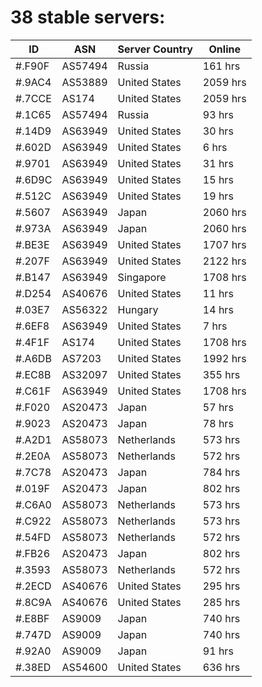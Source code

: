 # 38 stable servers:

| ID | ASN | Server Country | Online |
| ------ | ------ | ------ | ------ |
| #.F90F | AS57494 | Russia | 161 hrs |
| #.9AC4 | AS53889 | United States | 2059 hrs |
| #.7CCE | AS174 | United States | 2059 hrs |
| #.1C65 | AS57494 | Russia | 93 hrs |
| #.14D9 | AS63949 | United States | 30 hrs |
| #.602D | AS63949 | United States | 6 hrs |
| #.9701 | AS63949 | United States | 31 hrs |
| #.6D9C | AS63949 | United States | 15 hrs |
| #.512C | AS63949 | United States | 19 hrs |
| #.5607 | AS63949 | Japan | 2060 hrs |
| #.973A | AS63949 | Japan | 2060 hrs |
| #.BE3E | AS63949 | United States | 1707 hrs |
| #.207F | AS63949 | United States | 2122 hrs |
| #.B147 | AS63949 | Singapore | 1708 hrs |
| #.D254 | AS40676 | United States | 11 hrs |
| #.03E7 | AS56322 | Hungary | 14 hrs |
| #.6EF8 | AS63949 | United States | 7 hrs |
| #.4F1F | AS174 | United States | 1708 hrs |
| #.A6DB | AS7203 | United States | 1992 hrs |
| #.EC8B | AS32097 | United States | 355 hrs |
| #.C61F | AS63949 | United States | 1708 hrs |
| #.F020 | AS20473 | Japan | 57 hrs |
| #.9023 | AS20473 | Japan | 78 hrs |
| #.A2D1 | AS58073 | Netherlands | 573 hrs |
| #.2E0A | AS58073 | Netherlands | 572 hrs |
| #.7C78 | AS20473 | Japan | 784 hrs |
| #.019F | AS20473 | Japan | 802 hrs |
| #.C6A0 | AS58073 | Netherlands | 573 hrs |
| #.C922 | AS58073 | Netherlands | 573 hrs |
| #.54FD | AS58073 | Netherlands | 572 hrs |
| #.FB26 | AS20473 | Japan | 802 hrs |
| #.3593 | AS58073 | Netherlands | 572 hrs |
| #.2ECD | AS40676 | United States | 295 hrs |
| #.8C9A | AS40676 | United States | 285 hrs |
| #.E8BF | AS9009 | Japan | 740 hrs |
| #.747D | AS9009 | Japan | 740 hrs |
| #.92A0 | AS9009 | Japan | 91 hrs |
| #.38ED | AS54600 | United States | 636 hrs |

